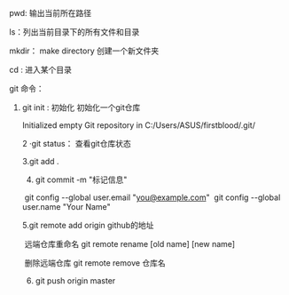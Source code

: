 pwd: 输出当前所在路径

ls：列出当前目录下的所有文件和目录

mkdir： make directory 创建一个新文件夹

cd : 进入某个目录

git 命令： 

1. git init :  初始化   初始化一个git仓库

   Initialized empty Git repository in C:/Users/ASUS/firstblood/.git/

   2 ·git status： 查看git仓库状态
   
   3.git add .
   
   4. git commit -m "标记信息"
   
   ​           git config --global user.email "you@example.com"
   ​          git config --global user.name "Your Name"
   
   
   
   5.git  remote add origin  github的地址
   
   ​       远端仓库重命名 git remote rename [old name]    [new name]
   
   ​    删除远端仓库   git remote remove 仓库名
   
   
   
   6. git push  origin master 

